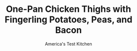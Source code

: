---
layout: ../../layouts/MarkdownPostLayout.astro
title: One-Pan Chicken Thighs with Fingerling Potatoes, Peas, and Bacon
author: America's Test Kitchen
pubDate: 2023-03-15
description: "Weeknights were made for one-pan chicken and potatoes."
image_url: https://res.cloudinary.com/hksqkdlah/image/upload/ar_1:1,c_fill,dpr_2.0,f_auto,fl_lossy.progressive.strip_profile,g_faces:auto,q_auto:low,w_344/SFS_OnePanChickenThighsFingerlingPotatoesPeasBacon_010_tkiypm
tags: ["Main Courses","Vegetables","Potatoes","Chicken","Weeknight"]
calories: 3236
protein: 49
carbohydrates: 33
fats: 51
fiber: 5
ingredients: ["4 slices, bacon, cut into 1⁄2-inch pieces","8 (5- to 7-ounce), bone-in chicken thighs, trimmed","1¼ teaspoons, table salt, divided","1⁄2 teaspoon, pepper","1 pound, fingerling potatoes, unpeeled","1 , onion, halved and sliced through root end into 1⁄4-inch-thick wedges","4 , garlic cloves, minced","2 teaspoons, minced fresh oregano","1½ teaspoons, all-purpose flour","3⁄4 cup, chicken broth","1½ tablespoons, dry sherry","1 cup, frozen peas","1⁄4 cup, chopped fresh parsley, divided"]
serves: 4
time: "1½ hours"
instructions: ["Adjust oven rack to middle position and heat oven to 350 degrees. Cook bacon in 12-inch ovensafe nonstick skillet over medium heat until crispy, 5 to 7 minutes. Transfer bacon to paper towel–lined plate.","Pat chicken dry with paper towels. Sprinkle all over with 1 teaspoon salt and pepper. Heat fat left in skillet over medium-high heat until shimmering. Place chicken, skin side down, in skillet. Cook over medium-high heat until skin is well browned, 6 to 9 minutes. Transfer chicken to plate, skin side up.","Pour off all but 2 tablespoons fat from skillet. Heat fat left in skillet over medium heat until shimmering. Add potatoes, onion, and remaining ¼ teaspoon salt and cook until onion is beginning to brown, about 4 minutes, stirring occasionally. Stir in garlic, oregano, and flour and cook until fragrant, about 30 seconds. Stir in broth.","Return chicken to skillet, skin side up, along with any accumulated juices and bring to simmer. Transfer skillet to oven and cook, uncovered, until chicken registers at least 185 degrees, 30 to 35 minutes.","Transfer chicken to serving platter. Place skillet over medium-high heat (skillet handle will be hot), add sherry, and bring sauce and vegetables to simmer. Cook until sauce is slightly thickened, about 2 minutes. Stir in peas and continue to cook until potatoes are completely tender and peas are warmed through, about 3 minutes longer, stirring occasionally.","Off heat, stir in 2 tablespoons parsley. Spoon sauce and vegetables over chicken. Sprinkle with bacon and remaining 2 tablespoons parsley. Serve."]
nutrition: ["1214 mg Potassium, K","538 mg Phosphorus, P","68 mg Calcium, Ca","3 mg Iron, Fe","91 mg Magnesium, Mg","1223 mg Sodium, Na","4 mg Zinc, Zn","51 g Total lipid (fat)","14 mg Niacin","21 g Fatty acids, total monounsaturated","10 g Fatty acids, total polyunsaturated","36 mg Vitamin C, total ascorbic acid","253 mg Cholesterol","14 g Fatty acids, total saturated","5 g Fiber, total dietary","1 µg Folic acid","58 µg Folate, food","5 g Sugars, total","81 µg Vitamin K (phylloquinone)","366 g Water","33 g Carbohydrate, by difference","61 µg Folate, DFE","49 g Protein","1 µg Vitamin B-12","1 mg Vitamin B-6","109 µg Vitamin A, RAE","809 kcal Energy","3236 calories"]
notes: "Try to find fingerling potatoes that are similar in size and no thicker than 1 inch for consistent cooking."
---